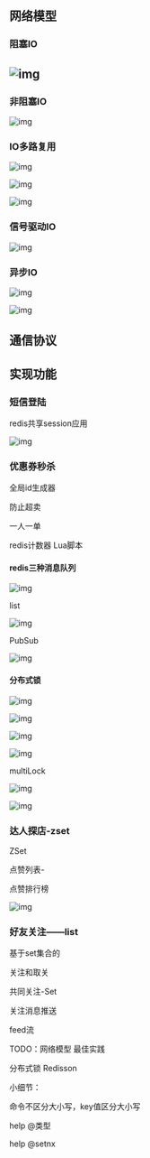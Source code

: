 ## 网络模型

### 阻塞IO

## ![img](http://images.xyzzs.top/image/1665392631077-5a784189-fef7-43bb-8efd-c7e0660b36af.png_char_char)

### 非阻塞IO

![img](http://images.xyzzs.top/image/1665392677678-e6e64cf3-9a87-48a4-aea9-394acf817eb6.png_char_char)

### IO多路复用

![img](http://images.xyzzs.top/image/1665398732553-a4c868a3-146d-4b6d-b83e-ac886ec3e9ea.png_char_char)

![img](http://images.xyzzs.top/image/1665399118431-59989edf-0b20-4b0f-b28a-5f45506026f4.png_char_char)

![img](http://images.xyzzs.top/image/1665399369550-dd830de3-21aa-4d89-8ac2-7f48c2bf7b8a.png_char_char)

### 信号驱动IO

![img](http://images.xyzzs.top/image/1665399512619-1e18d79c-b314-4450-a33c-de2e6f2cac58.png_char_char)

### 异步IO

![img](http://images.xyzzs.top/image/1665399537985-9fd6c1b2-9239-4133-84aa-7bc4413b8e44.png_char_char)





![img](http://images.xyzzs.top/image/1665399644968-e2c9d9d1-4ab5-43a7-bcec-9f2990be30e8.png_char_char)





## 通信协议













## 实现功能

### 短信登陆

redis共享session应用

![img](http://images.xyzzs.top/image/1664893264304-ad222aba-b0f1-4f40-9388-1dbf6113ceb7.png_char_char)





### 优惠券秒杀

全局id生成器



防止超卖

一人一单

redis计数器 Lua脚本



#### redis三种消息队列

![img](http://images.xyzzs.top/image/1665291772896-2a91d089-29e0-4a6d-b188-c80324bca77d.png_char_char)

list

![img](http://images.xyzzs.top/image/1665286334033-dd990e01-b88e-4e8b-9fd5-94e82a82e4fc.png_char_char)

PubSub

![img](http://images.xyzzs.top/image/1665286614419-7fbfb93e-525c-438f-bd2a-e3e25008de2b.png_char_char)





#### 分布式锁

![img](http://images.xyzzs.top/image/1665220323551-a8957210-42b2-4400-b3ab-494f663e4d83.png_char_char)

![img](http://images.xyzzs.top/image/1665219687206-4a65cddf-bf57-4704-8a71-9fcca664c529.png_char_char)

![img](http://images.xyzzs.top/image/1665278868780-7e1aab10-f3d5-4fa1-9276-ba1893cb88de.png_char)

![img](http://images.xyzzs.top/image/1665278919207-5d2b0dd6-67c3-4e63-80be-679ef906da7a.png_char_char)

multiLock

![img](http://images.xyzzs.top/image/1665279414160-22a819c4-b110-46d1-9efc-00b4b84ffe1d.png_char_char)





![img](http://images.xyzzs.top/image/1665280220414-1f393a9e-cdde-4215-8705-14f9dc2135b1.png_char_char)



### 达人探店-zset

ZSet

点赞列表-



点赞排行榜

![img](http://images.xyzzs.top/image/1665296998044-bb087454-38af-4a3f-a890-401a836d3501.png_char_char)



### 好友关注——list

基于set集合的

关注和取关

共同关注-Set

关注消息推送

feed流







TODO：网络模型 最佳实践

分布式锁 Redisson 



小细节：

命令不区分大小写，key值区分大小写

help @类型

help @setnx



<div style="display:none">CSNotes:https://www.cyc2018.xyz/%E6%95%B0%E6%8D%AE%E5%BA%93/Redis.html</div>

<div style="display:none">https://developers.pub/wiki/1002310/1011918</div>

<div style="display:none">https://xiaolincoding.com/redis</div>

<div style="display:none">囧辉：https://blog.csdn.net/v123411739/article/details/116109674</div>

